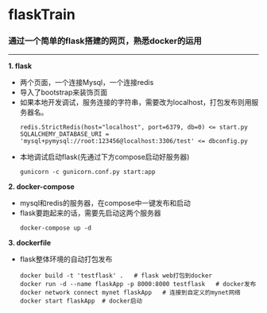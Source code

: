 # flaskTrain
### 通过一个简单的flask搭建的网页，熟悉docker的运用
---    
**1. flask**
+ 两个页面，一个连接Mysql，一个连接redis
+ 导入了bootstrap来装饰页面  
+ 如果本地开发调试，服务连接的字符串，需要改为localhost，打包发布则用服务器名。
    ```
    redis.StrictRedis(host="localhost", port=6379, db=0) <= start.py  
    SQLALCHEMY_DATABASE_URI = 'mysql+pymysql://root:123456@localhost:3306/test' <= dbconfig.py
    ```
+ 本地调试启动flask(先通过下方compose启动好服务器)
    ```
    gunicorn -c gunicorn.conf.py start:app  
    ```
**2. docker-compose**
+ mysql和redis的服务器，在compose中一键发布和启动
+ flask要跑起来的话，需要先启动这两个服务器
    ```
    docker-compose up -d  
    ```
**3. dockerfile**
+ flask整体环境的自动打包发布
    ```
    docker build -t 'testflask' .   # flask web打包到docker
    docker run -d --name flaskApp -p 8000:8000 testflask   # docker发布  
    docker network connect mynet flaskApp   # 连接到自定义的mynet网络
    docker start flaskApp  # docker启动
    ```
